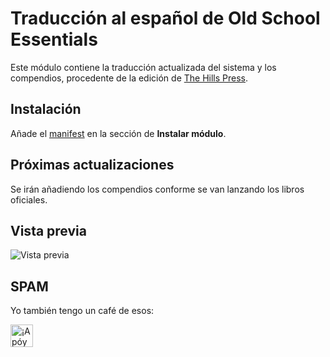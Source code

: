 # Traducción al español de Old School Essentials

Este módulo contiene la traducción actualizada del sistema y los compendios, procedente de la edición de [The Hills Press](https://www.thehillspress.es/).

## Instalación

Añade el [manifest](https://raw.githubusercontent.com/WallaceMcGregor/ose-translation-es/main/module.json) en la sección de **Instalar módulo**.

## Próximas actualizaciones

Se irán añadiendo los compendios conforme se van lanzando los libros oficiales.

## Vista previa

![Vista previa](https://i.imgur.com/xpUiZOa.jpg)

## SPAM

Yo también tengo un café de esos:

<a href='https://ko-fi.com/wallacemcgregor666' target='_blank'><img height='36' style='border:0px;height:36px;' src='https://cdn.ko-fi.com/cdn/kofi2.png?v=2' border='0' alt='¡Apóyame en Ko-Fi!' /></a>
